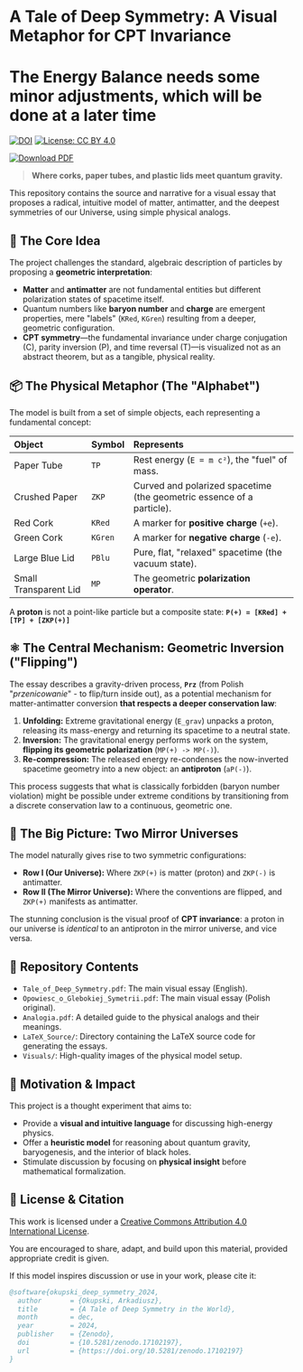 # A Tale of Deep Symmetry: A Visual Metaphor for CPT Invariance
# The Energy Balance needs some minor adjustments, which will be done at a later time

[![DOI](https://zenodo.org/badge/DOI/10.5281/zenodo.17102197.svg)](https://doi.org/10.5281/zenodo.17102197)
[![License: CC BY 4.0](https://img.shields.io/badge/License-CC_BY_4.0-lightgrey.svg)](https://creativecommons.org/licenses/by/4.0/)

[![Download PDF](https://img.shields.io/badge/Download-PDF-ff69b4.svg?style=flat&logo=adobeacrobatreader)](https://github.com/ArkOkupski-WAT/A-Tale-of-Deep-Symmetry-in-the-World/raw/main/A_Tale_of_Deep_Symmetry_in_the_World.pdf)

> **Where corks, paper tubes, and plastic lids meet quantum gravity.**

This repository contains the source and narrative for a visual essay that proposes a radical, intuitive model of matter, antimatter, and the deepest symmetries of our Universe, using simple physical analogs.

## 🧩 The Core Idea

The project challenges the standard, algebraic description of particles by proposing a **geometric interpretation**:
- **Matter** and **antimatter** are not fundamental entities but different polarization states of spacetime itself.
- Quantum numbers like **baryon number** and **charge** are emergent properties, mere "labels" (`KRed`, `KGren`) resulting from a deeper, geometric configuration.
- **CPT symmetry**—the fundamental invariance under charge conjugation (C), parity inversion (P), and time reversal (T)—is visualized not as an abstract theorem, but as a tangible, physical reality.

## 📦 The Physical Metaphor (The "Alphabet")

The model is built from a set of simple objects, each representing a fundamental concept:

| Object | Symbol | Represents |
| :--- | :--- | :--- |
| Paper Tube | `TP` | Rest energy (`E = m c²`), the "fuel" of mass. |
| Crushed Paper | `ZKP` | Curved and polarized spacetime (the geometric essence of a particle). |
| Red Cork | `KRed` | A marker for **positive charge** (`+e`). |
| Green Cork | `KGren` | A marker for **negative charge** (`-e`). |
| Large Blue Lid | `PBlu` | Pure, flat, "relaxed" spacetime (the vacuum state). |
| Small Transparent Lid | `MP` | The geometric **polarization operator**. |

A **proton** is not a point-like particle but a composite state:
**`P(+) = [KRed] + [TP] + [ZKP(+)]`**

## ⚛️ The Central Mechanism: Geometric Inversion ("Flipping")

The essay describes a gravity-driven process, **`Prz`** (from Polish "*przenicowanie*" - to flip/turn inside out), as a potential mechanism for matter-antimatter conversion **that respects a deeper conservation law**:

1.  **Unfolding:** Extreme gravitational energy (`E_grav`) unpacks a proton, releasing its mass-energy and returning its spacetime to a neutral state.
2.  **Inversion:** The gravitational energy performs work on the system, **flipping its geometric polarization** (`MP(+) -> MP(-)`).
3.  **Re-compression:** The released energy re-condenses the now-inverted spacetime geometry into a new object: an **antiproton** (`aP(-)`).

This process suggests that what is classically forbidden (baryon number violation) might be possible under extreme conditions by transitioning from a discrete conservation law to a continuous, geometric one.

## 🌌 The Big Picture: Two Mirror Universes

The model naturally gives rise to two symmetric configurations:
- **Row I (Our Universe):** Where `ZKP(+)` is matter (proton) and `ZKP(-)` is antimatter.
- **Row II (The Mirror Universe):** Where the conventions are flipped, and `ZKP(+)` manifests as antimatter.

The stunning conclusion is the visual proof of **CPT invariance**: a proton in our universe is *identical* to an antiproton in the mirror universe, and vice versa.

## 📁 Repository Contents

- `Tale_of_Deep_Symmetry.pdf`: The main visual essay (English).
- `Opowiesc_o_Glebokiej_Symetrii.pdf`: The main visual essay (Polish original).
- `Analogia.pdf`: A detailed guide to the physical analogs and their meanings.
- `LaTeX_Source/`: Directory containing the LaTeX source code for generating the essays.
- `Visuals/`: High-quality images of the physical model setup.

## 🎯 Motivation & Impact

This project is a thought experiment that aims to:
- Provide a **visual and intuitive language** for discussing high-energy physics.
- Offer a **heuristic model** for reasoning about quantum gravity, baryogenesis, and the interior of black holes.
- Stimulate discussion by focusing on **physical insight** before mathematical formalization.

## 📜 License & Citation

This work is licensed under a [Creative Commons Attribution 4.0 International License](http://creativecommons.org/licenses/by/4.0/).

You are encouraged to share, adapt, and build upon this material, provided appropriate credit is given.

If this model inspires discussion or use in your work, please cite it:

```bibtex
@software{okupski_deep_symmetry_2024,
  author       = {Okupski, Arkadiusz},
  title        = {A Tale of Deep Symmetry in the World},
  month        = dec,
  year         = 2024,
  publisher    = {Zenodo},
  doi          = {10.5281/zenodo.17102197},
  url          = {https://doi.org/10.5281/zenodo.17102197}
}
